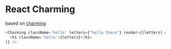 # React Charming

based on [charming](https://github.com/yuanqing/charming)


```javascript
<Charming className='hello' letters={"hello there"} render={(letters) => (
  <h1 className='hello'>{letters}</h1>
)} />
```
